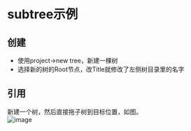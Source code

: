 # subtree示例

## 创建
- 使用project->new tree，新建一棵树
- 选择新的树的Root节点，改Title就修改了左侧树目录里的名字

## 引用
新建一个树，然后直接拖子树到目标位置，如图。  
![image](https://github.com/toophy/behavior3go/blob/master/examples/subtree/subtree.png)
